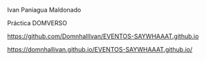 Ivan Paniagua Maldonado

Práctica DOMVERSO

https://github.com/DomnhallIvan/EVENTOS-SAYWHAAAT.github.io

https://domnhallivan.github.io/EVENTOS-SAYWHAAAT.github.io/

